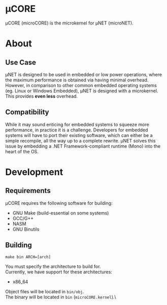# µCORE

µCORE (microCORE) is the microkernel for µNET (microNET).

# About
## Use Case
µNET is designed to be used in embedded or low power operations, where the maximum performance is obtained via having minimal overhead. However, in comparison to other common embedded operating systems (eg. Linux or Windows Embedded), µNET is designed with a microkernel. This provides **even less** overhead.

## Compatibility
While it may sound enticing for embedded systems to squeeze more performance, in practice it is a challenge. Developers for embedded systems will have to port their existing software, which can either be a simple recompile, all the way up to a complete rewrite. µNET solves this issue by embedding a .NET Framework-compliant runtime (Mono) into the heart of the OS.

# Development
## Requirements
µCORE requires the following software for building:

- GNU Make (build-essential on some systems)
- GCC/G++
- NASM
- GNU Binutils

## Building
```
make bin ARCH=[arch]
```
You must specify the architecture to build for.\
Currently, we have support for these architectures:
 - x86_64

Object files will be located in `bin/obj`.\
The binary will be located in `bin` (`microCORE.kernel`).\
